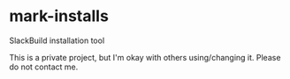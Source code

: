# mark-installs
SlackBuild installation tool

This is a private project, but I'm okay with others using/changing it.
Please do not contact me.
